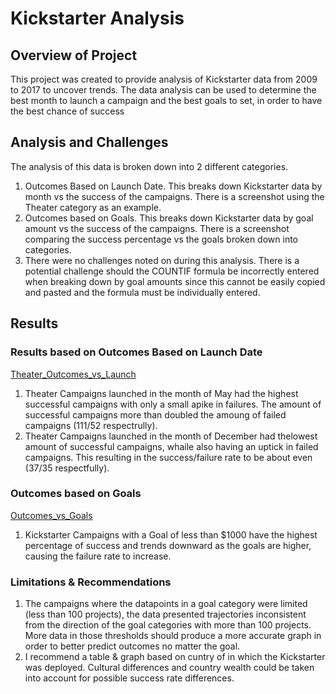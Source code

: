 # Kickstarter Analysis
## Overview of Project
This project was created to provide analysis of Kickstarter data from 2009 to 2017 to uncover trends.  The data analysis can be used to determine the best month to launch a campaign and the best goals to set, in order to have the best chance of success
## Analysis and Challenges
The analysis of this data is broken down into 2 different categories.
1. Outcomes Based on Launch Date. This breaks down Kickstarter data by month vs the success of the campaigns.  There is a screenshot using the Theater category as an example.
2. Outcomes based on Goals. This breaks down Kickstarter data by goal amount vs the success of the campaigns.  There is a screenshot comparing the success percentage vs the goals broken down into categories.
3. There were no challenges noted on during this analysis. There is a potential challenge should the COUNTIF formula be incorrectly entered when breaking down by goal amounts since this cannot be easily copied and pasted and the formula must be individually entered. 
## Results
### Results based on Outcomes Based on Launch Date
[Theater_Outcomes_vs_Launch](https://github.com/goodguymike1/kickstarter-analysis/blob/master/Resources/Theater_Outcomes_vs_Launch.png)
1. Theater Campaigns launched in the month of May had the highest successful campaigns with only a small apike in failures.  The amount of successful campaigns more than doubled the amoung of failed campaigns (111/52 respectrully).
2. Theater Campaigns launched in the month of December had thelowest amount of successful campaigns, whaile also having an uptick in failed campaigns.  This resulting in the success/failure rate to be about even (37/35 respectfully).
### Outcomes based on Goals
[Outcomes_vs_Goals](https://github.com/goodguymike1/kickstarter-analysis/blob/master/Resources/Outcomes_vs_Goals.png)
1. Kickstarter Campaigns with a Goal of less than $1000 have the highest percentage of success and trends downward as the goals are higher, causing the failure rate to increase.
### Limitations & Recommendations
1. The campaigns where the datapoints in a goal category were limited (less than 100 projects), the data presented trajectories inconsistent from the direction of the goal categories with more than 100 projects. More data in those thresholds should produce a more accurate graph in order to better predict outcomes no matter the goal.  
2. I recommend a table & graph based on cuntry of in which the Kickstarter was deployed.  Cultural differences and country wealth could be taken into account for possible success rate differences.
